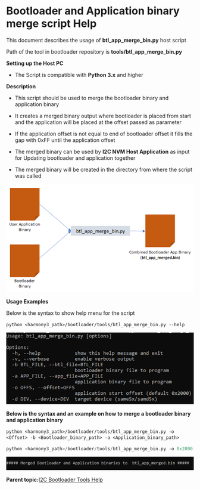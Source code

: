 # Bootloader and Application binary merge script Help

This document describes the usage of **btl\_app\_merge\_bin.py** host script

Path of the tool in bootloader repository is **tools/btl\_app\_merge\_bin.py**

**Setting up the Host PC**

-   The Script is compatible with **Python 3.x** and higher


**Description**

-   This script should be used to merge the bootloader binary and application binary

-   It creates a merged binary output where bootloader is placed from start and the application will be placed at the offset passed as parameter

-   If the application offset is not equal to end of bootloader offset it fills the gap with 0xFF until the application offset

-   The merged binary can be used by **I2C NVM Host Application** as input for Updating bootloader and application together

-   The merged binary will be created in the directory from where the script was called


![btl_app_merge_bin](GUID-76F0E741-3F7E-47FF-8B82-932CA98CB501-low.png)

**Usage Examples**

Below is the syntax to show help menu for the script

```
python <harmony3_path>/bootloader/tools/btl_app_merge_bin.py --help
```

![images/btl_app_merge_bin_help_menu](GUID-9B365E5B-79C0-45D1-A841-2B01BA73ECFC-low.png)

**Below is the syntax and an example on how to merge a bootloader binary and application binary**

```
python <harmony3_path>/bootloader/tools/btl_app_merge_bin.py -o <Offset> -b <Bootloader_binary_path> -a <Application_binary_path>
```

```c
python <harmony3_path>/bootloader/tools/btl_app_merge_bin.py -o 0x2000 -b <harmony3_path>/bootloader_apps_i2c/apps/i2c_fail_safe_bootloader/bootloader/firmware/sam_e54_xpro.X/dist/sam_e54_xpro/production/sam_e54_xpro.X.production.bin -a <harmony3_path>/bootloader_apps_i2c/apps/i2c_fail_safe_bootloader/test_app/firmware/sam_e54_xpro.X/dist/sam_e54_xpro/production/sam_e54_xpro.X.production.bin
```

![btl_app_merge_bin_output](GUID-99878154-6922-412F-B141-C03C01B43AF5-low.png)

**Parent topic:**[I2C Bootloader Tools Help](GUID-B4EA58EE-B62B-4DEC-BA99-85FCEC62040F.md)

